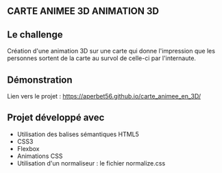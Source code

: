 ## CARTE ANIMEE 3D ANIMATION 3D

## Le challenge

Création d'une animation 3D sur une carte qui donne l'impression que les personnes sortent de la carte au survol de celle-ci par l'internaute.

## Démonstration

Lien vers le projet : https://aperbet56.github.io/carte_animee_en_3D/

## Projet développé avec

- Utilisation des balises sémantiques HTML5
- CSS3
- Flexbox
- Animations CSS
- Utilisation d'un normaliseur : le fichier normalize.css
